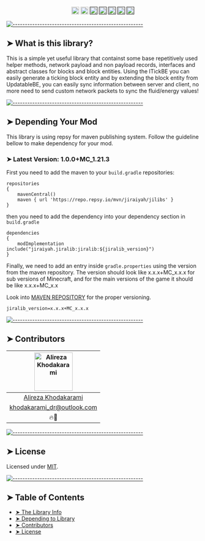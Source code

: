 <p align="center">
<a href="https://discord.gg/jEtwguzZ4R"><img alt="" src="https://img.shields.io/badge/Discord-Channel-blue" height="20"/></a>
<a href="https://www.youtube.com/@YourTradeMaster"><img alt="" src="https://img.shields.io/badge/Youtube-Channel-db2e73" height="20"/></a>
<a href=""><img alt="" src="https://img.shields.io/github/commit-activity/t/drkhodakarami/JiraLib" height="20"/></a>
<a href=""><img alt="" src="https://img.shields.io/github/last-commit/drkhodakarami/JiraLib" height="20"/></a>
<a href=""><img alt="" src="https://img.shields.io/github/downloads/drkhodakarami/JiraLib/total" height="20"/></a>
<a href=""><img alt="" src="https://img.shields.io/github/license/drkhodakarami/JiraLib" height="20"/></a>
<a href=""><img alt="" src="https://img.shields.io/badge/Maintained-YES-31ad31" height="20"/></a>
	</p>

[![-----------------------------------------------------](https://raw.githubusercontent.com/andreasbm/readme/master/assets/lines/rainbow.png)](#thelibrary)

## ➤ What is this library?

This is a simple yet useful library that containst some base repetitively used helper methods, network payload and non payload records, interfaces and
abstract classes for blocks and block entities. Using the ITickBE you can easily generate a ticking block entity and by extending the block entity from
UpdatableBE, you can easily sync information between server and client, no more need to send custom network packets to sync the fluid/energy values!

[![-----------------------------------------------------](https://raw.githubusercontent.com/andreasbm/readme/master/assets/lines/rainbow.png)](#dependency)

## ➤ Depending Your Mod

This library is using repsy for maven publishing system. Follow the guideline bellow to make dependency for your mod.

### ➤ Latest Version: 1.0.0+MC_1.21.3

First you need to add the maven to your `build.gradle` repositories:

```Maven Repository
repositories 
{
	mavenCentral()
    maven { url 'https://repo.repsy.io/mvn/jiraiyah/jilibs' }
}
```

then you need to add the dependency into your dependency section in `build.gradle`

```dependencies
dependencies 
{
    modImplementation include("jiraiyah.jiralib:jiralib:${jiralib_version}")
}
```

Finally, we need to add an entry inside `gradle.properties` using the version from the maven repository. The version should look like
x.x.x+MC_x.x.x for sub versions of Minecraft, and for the main versions of the game it should be like x.x.x+MC_x.x

Look into [MAVEN REPOSITORY](https://repo.repsy.io/mvn/jiraiyah/jilibs/jiraiyah/jiralib/) for the proper versioning.

```gradle.properties
jiralib_version=x.x.x+MC_x.x.x
```

[![-----------------------------------------------------](https://raw.githubusercontent.com/andreasbm/readme/master/assets/lines/rainbow.png)](#contributors)

## ➤ Contributors

| [<img alt="Alireza Khodakarami" src="https://avatars.githubusercontent.com/u/77685668?v=4" width="100">](https://www.youtube.com/@YourTradeMaster) |
|:--------------------------------------------------------------------------------------------------------------------------------------------------:|
|                                          [Alireza Khodakarami](https://www.youtube.com/@YourTradeMaster)                                           |
|                                          [khodakarami_dr@outlook.com](mailto:khodakarami_dr@outlook.com)                                           |
|                                                                        🔥🔧                                                                        |

[![-----------------------------------------------------](https://raw.githubusercontent.com/andreasbm/readme/master/assets/lines/rainbow.png)](#license)

## ➤ License

Licensed under [MIT](https://opensource.org/licenses/MIT).

[![-----------------------------------------------------](https://raw.githubusercontent.com/andreasbm/readme/master/assets/lines/rainbow.png)](#table-of-contents)

## ➤ Table of Contents

* [➤ The Library Info](#-thelibrary)
* [➤ Depending to Library](#-dependency)
* [➤ Contributors](#-contributors)
* [➤ License](#-license)
